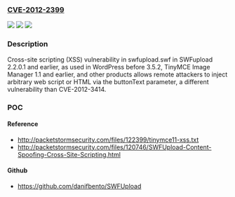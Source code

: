 ### [CVE-2012-2399](https://cve.mitre.org/cgi-bin/cvename.cgi?name=CVE-2012-2399)
![](https://img.shields.io/static/v1?label=Product&message=n%2Fa&color=blue)
![](https://img.shields.io/static/v1?label=Version&message=n%2Fa&color=blue)
![](https://img.shields.io/static/v1?label=Vulnerability&message=n%2Fa&color=brighgreen)

### Description

Cross-site scripting (XSS) vulnerability in swfupload.swf in SWFupload 2.2.0.1 and earlier, as used in WordPress before 3.5.2, TinyMCE Image Manager 1.1 and earlier, and other products allows remote attackers to inject arbitrary web script or HTML via the buttonText parameter, a different vulnerability than CVE-2012-3414.

### POC

#### Reference
- http://packetstormsecurity.com/files/122399/tinymce11-xss.txt
- http://packetstormsecurity.com/files/120746/SWFUpload-Content-Spoofing-Cross-Site-Scripting.html

#### Github
- https://github.com/danifbento/SWFUpload

